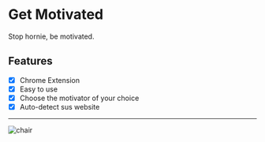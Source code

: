 # Get Motivated

Stop hornie, be motivated.

## Features

- [x] Chrome Extension
- [x] Easy to use 
- [x] Choose the motivator of your choice
- [x] Auto-detect sus website

---

![chair](https://i.kym-cdn.com/entries/icons/mobile/000/042/547/vergil_chair.jpg)
